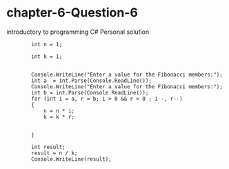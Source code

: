 # chapter-6-Question-6
introductory to programming C# Personal solution

            int n = 1;

            int k = 1;
            
            
            Console.WriteLine("Enter a value for the Fibonacci members:");
            int a  = int.Parse(Console.ReadLine());
            Console.WriteLine("Enter a value for the Fibonacci members:");
            int b = int.Parse(Console.ReadLine());
            for (int i = a, r = b; i > 0 && r > 0 ; i--, r--)
            {
                n = n * i;
                k = k * r;

                
            }

            int result;
            result = n / k;
            Console.WriteLine(result);
